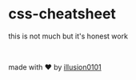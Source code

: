 <h1>css-cheatsheet</h1>

<p>this is not much but it's honest work</p>
<br>
<p>made with ❤️ by <a href="https://github.com/illusion0101" target="_blank">illusion0101</a></p>